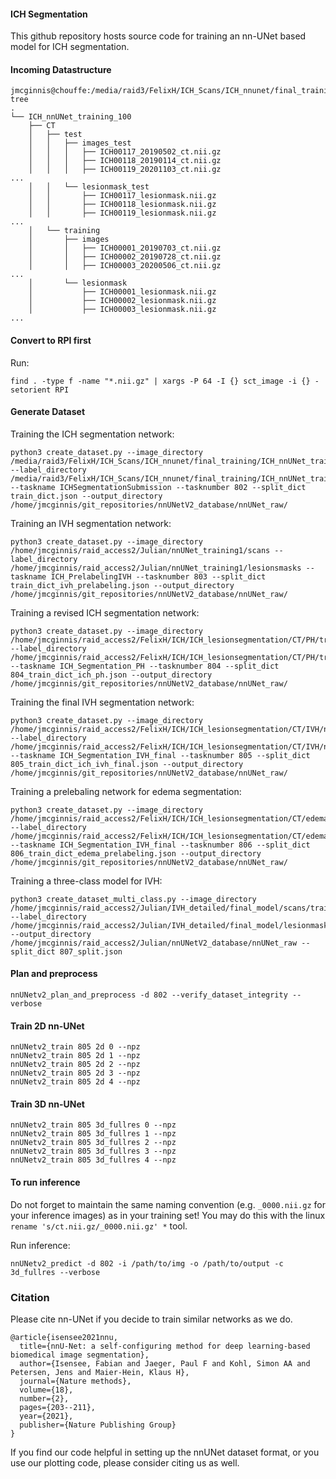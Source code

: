 #### ICH Segmentation
This github repository hosts source code for training an nn-UNet based model for ICH segmentation.

#### Incoming Datastructure

```
jmcginnis@chouffe:/media/raid3/FelixH/ICH_Scans/ICH_nnunet/final_training$ tree
.
└── ICH_nnUNet_training_100
    ├── CT
    │   ├── test
    │   │   ├── images_test
    │   │   │   ├── ICH00117_20190502_ct.nii.gz
    │   │   │   ├── ICH00118_20190114_ct.nii.gz
    │   │   │   ├── ICH00119_20201103_ct.nii.gz
...
    │   │   └── lesionmask_test
    │   │       ├── ICH00117_lesionmask.nii.gz
    │   │       ├── ICH00118_lesionmask.nii.gz
    │   │       ├── ICH00119_lesionmask.nii.gz
...
    │   └── training
    │       ├── images
    │       │   ├── ICH00001_20190703_ct.nii.gz
    │       │   ├── ICH00002_20190728_ct.nii.gz
    │       │   ├── ICH00003_20200506_ct.nii.gz
...
    │       └── lesionmask
    │           ├── ICH00001_lesionmask.nii.gz
    │           ├── ICH00002_lesionmask.nii.gz
    │           ├── ICH00003_lesionmask.nii.gz
...
```

#### Convert to RPI first

Run:

```
find . -type f -name "*.nii.gz" | xargs -P 64 -I {} sct_image -i {} -setorient RPI
```


#### Generate Dataset

Training the ICH segmentation network:
```
python3 create_dataset.py --image_directory /media/raid3/FelixH/ICH_Scans/ICH_nnunet/final_training/ICH_nnUNet_training_100/CT/training/images/ --label_directory /media/raid3/FelixH/ICH_Scans/ICH_nnunet/final_training/ICH_nnUNet_training_100/CT/training/lesionmask/ --taskname ICHSegmentationSubmission --tasknumber 802 --split_dict train_dict.json --output_directory /home/jmcginnis/git_repositories/nnUNetV2_database/nnUNet_raw/
```
Training an IVH segmentation network:
```
python3 create_dataset.py --image_directory /home/jmcginnis/raid_access2/Julian/nnUNet_training1/scans --label_directory /home/jmcginnis/raid_access2/Julian/nnUNet_training1/lesionsmasks --taskname ICH_PrelabelingIVH --tasknumber 803 --split_dict train_dict_ivh_prelabeling.json --output_directory /home/jmcginnis/git_repositories/nnUNetV2_database/nnUNet_raw/
```

Training a revised ICH segmentation network:

```
python3 create_dataset.py --image_directory /home/jmcginnis/raid_access2/FelixH/ICH/ICH_lesionsegmentation/CT/PH/trainingset/scans --label_directory /home/jmcginnis/raid_access2/FelixH/ICH/ICH_lesionsegmentation/CT/PH/trainingset/lesionmasks --taskname ICH_Segmentation_PH --tasknumber 804 --split_dict 804_train_dict_ich_ph.json --output_directory /home/jmcginnis/git_repositories/nnUNetV2_database/nnUNet_raw/
```

Training the final IVH segmentation network:
```
python3 create_dataset.py --image_directory /home/jmcginnis/raid_access2/FelixH/ICH/ICH_lesionsegmentation/CT/IVH/nnUNet_training_100/scans/final_training/nnUNet/training --label_directory  /home/jmcginnis/raid_access2/FelixH/ICH/ICH_lesionsegmentation/CT/IVH/nnUNet_training_100/lesionmasks/final_training/nnUNet/training  --taskname ICH_Segmentation_IVH_final --tasknumber 805 --split_dict 805_train_dict_ich_ivh_final.json --output_directory /home/jmcginnis/git_repositories/nnUNetV2_database/nnUNet_raw/
```

Training a prelebaling network for edema segmentation:
```
python3 create_dataset.py --image_directory /home/jmcginnis/raid_access2/FelixH/ICH/ICH_lesionsegmentation/CT/edema/nnUNet_training_presegmentation/scans --label_directory  /home/jmcginnis/raid_access2/FelixH/ICH/ICH_lesionsegmentation/CT/edema/nnUNet_training_presegmentation/lesionmasks  --taskname ICH_Segmentation_IVH_final --tasknumber 806 --split_dict 806_train_dict_edema_prelabeling.json --output_directory /home/jmcginnis/git_repositories/nnUNetV2_database/nnUNet_raw/
```

Training a three-class model for IVH:
```
python3 create_dataset_multi_class.py --image_directory /home/jmcginnis/raid_access2/Julian/IVH_detailed/final_model/scans/training --label_directory /home/jmcginnis/raid_access2/Julian/IVH_detailed/final_model/lesionmasks/training --output_directory /home/jmcginnis/raid_access2/Julian/nnUNetV2_database/nnUNet_raw --split_dict 807_split.json 
```


#### Plan and preprocess
```
nnUNetv2_plan_and_preprocess -d 802 --verify_dataset_integrity --verbose
```

#### Train 2D nn-UNet
```
nnUNetv2_train 805 2d 0 --npz
nnUNetv2_train 805 2d 1 --npz
nnUNetv2_train 805 2d 2 --npz
nnUNetv2_train 805 2d 3 --npz
nnUNetv2_train 805 2d 4 --npz
```

#### Train 3D nn-UNet
```
nnUNetv2_train 805 3d_fullres 0 --npz
nnUNetv2_train 805 3d_fullres 1 --npz
nnUNetv2_train 805 3d_fullres 2 --npz
nnUNetv2_train 805 3d_fullres 3 --npz
nnUNetv2_train 805 3d_fullres 4 --npz
```

#### To run inference

Do not forget to maintain the same naming convention (e.g. `_0000.nii.gz` for your inference images) as in your training set!
You may do this with the linux `rename 's/ct.nii.gz/_0000.nii.gz' *` tool.

Run inference:
```
nnUNetv2_predict -d 802 -i /path/to/img -o /path/to/output -c 3d_fullres --verbose 
```
### Citation

Please cite nn-UNet if you decide to train similar networks as we do.
```
@article{isensee2021nnu,
  title={nnU-Net: a self-configuring method for deep learning-based biomedical image segmentation},
  author={Isensee, Fabian and Jaeger, Paul F and Kohl, Simon AA and Petersen, Jens and Maier-Hein, Klaus H},
  journal={Nature methods},
  volume={18},
  number={2},
  pages={203--211},
  year={2021},
  publisher={Nature Publishing Group}
}
```

If you find our code helpful in setting up the nnUNet dataset format, or you use our plotting code, please consider citing us as well.



